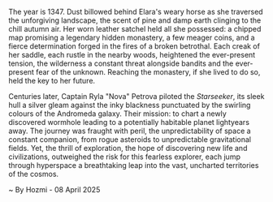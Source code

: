 
The year is 1347.  Dust billowed behind Elara's weary horse as she traversed the unforgiving landscape, the scent of pine and damp earth clinging to the chill autumn air.  Her worn leather satchel held all she possessed: a chipped map promising a legendary hidden monastery, a few meager coins, and a fierce determination forged in the fires of a broken betrothal.  Each creak of her saddle, each rustle in the nearby woods, heightened the ever-present tension, the wilderness a constant threat alongside bandits and the ever-present fear of the unknown.  Reaching the monastery, if she lived to do so, held the key to her future.

Centuries later, Captain Ryla "Nova" Petrova piloted the *Starseeker*, its sleek hull a silver gleam against the inky blackness punctuated by the swirling colours of the Andromeda galaxy.  Their mission: to chart a newly discovered wormhole leading to a potentially habitable planet lightyears away.  The journey was fraught with peril, the unpredictability of space a constant companion, from rogue asteroids to unpredictable gravitational fields.  Yet, the thrill of exploration, the hope of discovering new life and civilizations, outweighed the risk for this fearless explorer, each jump through hyperspace a breathtaking leap into the vast, uncharted territories of the cosmos.

~ By Hozmi - 08 April 2025
